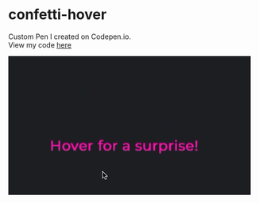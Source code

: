 # confetti-hover

Custom Pen I created on Codepen.io.<br>
View my code [here](https://codepen.io/sheridangill/pen/gOrBmKM)

![Screenshot of confetti hover](https://github.com/MissSherBear/confetti-hover/blob/main/confetti-hovercss/confetti-hover.gif)
